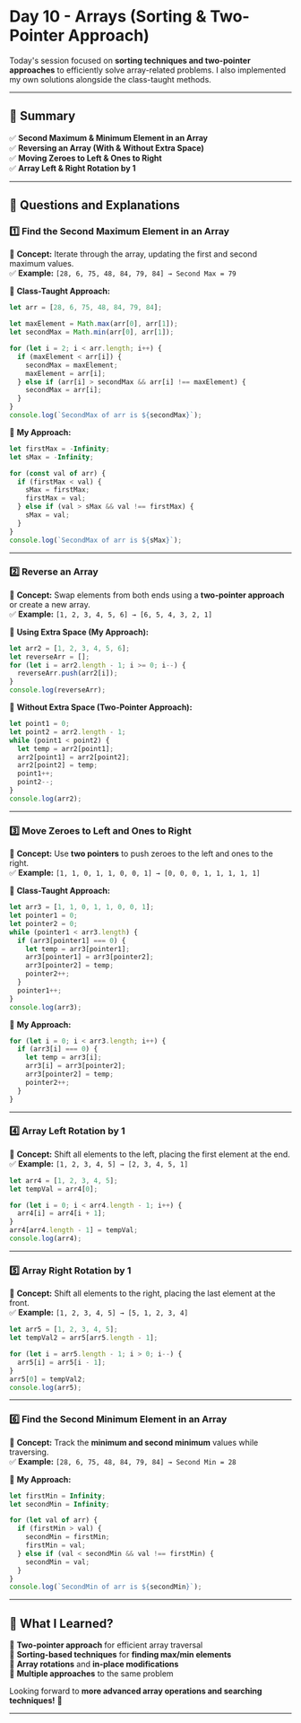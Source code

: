 # **Day 10 - Arrays (Sorting & Two-Pointer Approach)**

Today's session focused on **sorting techniques and two-pointer approaches** to efficiently solve array-related problems. I also implemented my own solutions alongside the class-taught methods.

---

## **📌 Summary**

✅ **Second Maximum & Minimum Element in an Array**  
✅ **Reversing an Array (With & Without Extra Space)**  
✅ **Moving Zeroes to Left & Ones to Right**  
✅ **Array Left & Right Rotation by 1**

---

## **📂 Questions and Explanations**

### **1️⃣ Find the Second Maximum Element in an Array**

📌 **Concept:** Iterate through the array, updating the first and second maximum values.  
✅ **Example:** `[28, 6, 75, 48, 84, 79, 84] → Second Max = 79`

🔹 **Class-Taught Approach:**

```js
let arr = [28, 6, 75, 48, 84, 79, 84];

let maxElement = Math.max(arr[0], arr[1]);
let secondMax = Math.min(arr[0], arr[1]);

for (let i = 2; i < arr.length; i++) {
  if (maxElement < arr[i]) {
    secondMax = maxElement;
    maxElement = arr[i];
  } else if (arr[i] > secondMax && arr[i] !== maxElement) {
    secondMax = arr[i];
  }
}
console.log(`SecondMax of arr is ${secondMax}`);
```

🔹 **My Approach:**

```js
let firstMax = -Infinity;
let sMax = -Infinity;

for (const val of arr) {
  if (firstMax < val) {
    sMax = firstMax;
    firstMax = val;
  } else if (val > sMax && val !== firstMax) {
    sMax = val;
  }
}
console.log(`SecondMax of arr is ${sMax}`);
```

---

### **2️⃣ Reverse an Array**

📌 **Concept:** Swap elements from both ends using a **two-pointer approach** or create a new array.  
✅ **Example:** `[1, 2, 3, 4, 5, 6] → [6, 5, 4, 3, 2, 1]`

🔹 **Using Extra Space (My Approach):**

```js
let arr2 = [1, 2, 3, 4, 5, 6];
let reverseArr = [];
for (let i = arr2.length - 1; i >= 0; i--) {
  reverseArr.push(arr2[i]);
}
console.log(reverseArr);
```

🔹 **Without Extra Space (Two-Pointer Approach):**

```js
let point1 = 0;
let point2 = arr2.length - 1;
while (point1 < point2) {
  let temp = arr2[point1];
  arr2[point1] = arr2[point2];
  arr2[point2] = temp;
  point1++;
  point2--;
}
console.log(arr2);
```

---

### **3️⃣ Move Zeroes to Left and Ones to Right**

📌 **Concept:** Use **two pointers** to push zeroes to the left and ones to the right.  
✅ **Example:** `[1, 1, 0, 1, 1, 0, 0, 1] → [0, 0, 0, 1, 1, 1, 1, 1]`

🔹 **Class-Taught Approach:**

```js
let arr3 = [1, 1, 0, 1, 1, 0, 0, 1];
let pointer1 = 0;
let pointer2 = 0;
while (pointer1 < arr3.length) {
  if (arr3[pointer1] === 0) {
    let temp = arr3[pointer1];
    arr3[pointer1] = arr3[pointer2];
    arr3[pointer2] = temp;
    pointer2++;
  }
  pointer1++;
}
console.log(arr3);
```

🔹 **My Approach:**

```js
for (let i = 0; i < arr3.length; i++) {
  if (arr3[i] === 0) {
    let temp = arr3[i];
    arr3[i] = arr3[pointer2];
    arr3[pointer2] = temp;
    pointer2++;
  }
}
```

---

### **4️⃣ Array Left Rotation by 1**

📌 **Concept:** Shift all elements to the left, placing the first element at the end.  
✅ **Example:** `[1, 2, 3, 4, 5] → [2, 3, 4, 5, 1]`

```js
let arr4 = [1, 2, 3, 4, 5];
let tempVal = arr4[0];

for (let i = 0; i < arr4.length - 1; i++) {
  arr4[i] = arr4[i + 1];
}
arr4[arr4.length - 1] = tempVal;
console.log(arr4);
```

---

### **5️⃣ Array Right Rotation by 1**

📌 **Concept:** Shift all elements to the right, placing the last element at the front.  
✅ **Example:** `[1, 2, 3, 4, 5] → [5, 1, 2, 3, 4]`

```js
let arr5 = [1, 2, 3, 4, 5];
let tempVal2 = arr5[arr5.length - 1];

for (let i = arr5.length - 1; i > 0; i--) {
  arr5[i] = arr5[i - 1];
}
arr5[0] = tempVal2;
console.log(arr5);
```

---

### **6️⃣ Find the Second Minimum Element in an Array**

📌 **Concept:** Track the **minimum and second minimum** values while traversing.  
✅ **Example:** `[28, 6, 75, 48, 84, 79, 84] → Second Min = 28`

🔹 **My Approach:**

```js
let firstMin = Infinity;
let secondMin = Infinity;

for (let val of arr) {
  if (firstMin > val) {
    secondMin = firstMin;
    firstMin = val;
  } else if (val < secondMin && val !== firstMin) {
    secondMin = val;
  }
}
console.log(`SecondMin of arr is ${secondMin}`);
```

---

## **🚀 What I Learned?**

🔹 **Two-pointer approach** for efficient array traversal  
🔹 **Sorting-based techniques** for **finding max/min elements**  
🔹 **Array rotations** and **in-place modifications**  
🔹 **Multiple approaches** to the same problem

Looking forward to **more advanced array operations and searching techniques!** 🚀

---
